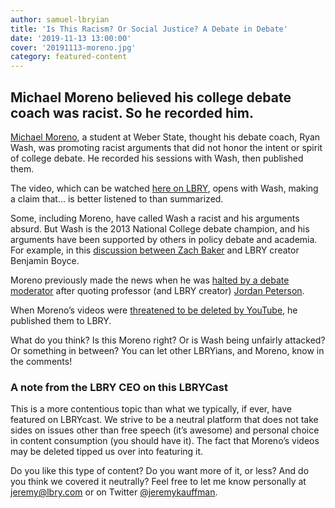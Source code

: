 ```yaml
---
author: samuel-lbryian
title: 'Is This Racism? Or Social Justice? A Debate in Debate'
date: '2019-11-13 13:00:00'
cover: '20191113-moreno.jpg'
category: featured-content
---
```


## Michael Moreno believed his college debate coach was racist. So he recorded him.

[Michael Moreno](https://lbry.tv/@MichaelMoreno:e), a student at Weber State, thought his debate coach, Ryan Wash, was promoting racist arguments that did not honor the intent or spirit of college debate. He recorded his sessions with Wash, then published them.

The video, which can be watched [here on LBRY](https://lbry.tv/@MichaelMoreno:e/racist-professor-recorded-teaching-anti:5), opens with Wash, making a claim that… is better listened to than summarized.

Some, including Moreno, have called Wash a racist and his arguments absurd. But Wash is the 2013 National College debate champion, and his arguments have been supported by others in policy debate and academia. For example, in this [discussion between Zach Baker](https://lbry.tv/@BenjaminABoyce:2/state-of-debate-a-counterpoint-with:7) and LBRY creator Benjamin Boyce.

Moreno previously made the news when he was [halted by a debate moderator](https://lbry.tv/@MichaelMoreno:e/high-school-debaters-lose-round-for:8) after quoting professor (and LBRY creator) [Jordan Peterson](https://lbry.tv/@JordanBPeterson:c).

When Moreno’s videos were [threatened to be deleted by YouTube](https://ßlbry.tv/@MichaelMoreno:e/youtube-might-take-down-my-videos:8), he published them to LBRY.

What do you think? Is this Moreno right? Or is Wash being unfairly attacked? Or something in between? You can let other LBRYians, and Moreno, know in the comments!

### A note from the LBRY CEO on this LBRYCast

This is a more contentious topic than what we typically, if ever, have featured on LBRYcast. We strive to be a neutral platform that does not take sides on issues other than free speech (it’s awesome) and personal choice in content consumption (you should have it). The fact that Moreno’s videos may be deleted tipped us over into featuring it.

Do you like this type of content? Do you want more of it, or less? And do you think we covered it neutrally? Feel free to let me know personally at [jeremy@lbry.com](mailto:jeremy@lbry.com) or on Twitter [@jeremykauffman](https://twitter.com/jeremykauffman).
